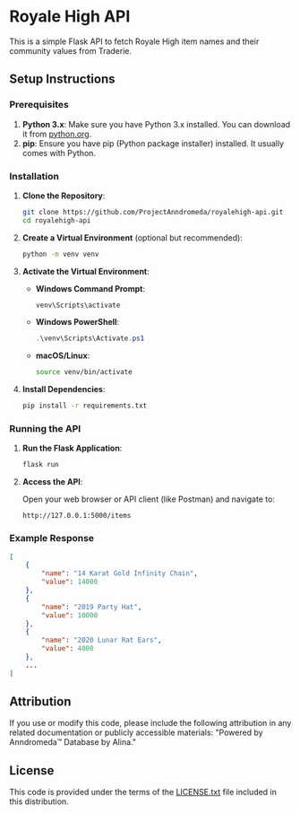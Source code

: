 # Royale High API

This is a simple Flask API to fetch Royale High item names and their community values from Traderie.

## Setup Instructions

### Prerequisites

1. **Python 3.x**: Make sure you have Python 3.x installed. You can download it from [python.org](https://www.python.org/).
2. **pip**: Ensure you have pip (Python package installer) installed. It usually comes with Python.

### Installation

1. **Clone the Repository**:

    ```bash
    git clone https://github.com/ProjectAnndromeda/royalehigh-api.git
    cd royalehigh-api
    ```

2. **Create a Virtual Environment** (optional but recommended):

    ```bash
    python -m venv venv
    ```

3. **Activate the Virtual Environment**:

    - **Windows Command Prompt**:

        ```bash
        venv\Scripts\activate
        ```

    - **Windows PowerShell**:

        ```powershell
        .\venv\Scripts\Activate.ps1
        ```

    - **macOS/Linux**:

        ```bash
        source venv/bin/activate
        ```

4. **Install Dependencies**:

    ```bash
    pip install -r requirements.txt
    ```

### Running the API

1. **Run the Flask Application**:

    ```bash
    flask run
    ```

2. **Access the API**:

    Open your web browser or API client (like Postman) and navigate to:

    ```
    http://127.0.0.1:5000/items
    ```

### Example Response

```json
[
    {
        "name": "14 Karat Gold Infinity Chain",
        "value": 14000
    },
    {
        "name": "2019 Party Hat",
        "value": 10000
    },
    {
        "name": "2020 Lunar Rat Ears",
        "value": 4000
    },
    ...
]
```

## Attribution

If you use or modify this code, please include the following attribution in any related documentation or publicly accessible materials: "Powered by Anndromeda™ Database by Alina."

## License
This code is provided under the terms of the [LICENSE.txt](LICENSE.txt) file included in this distribution.
